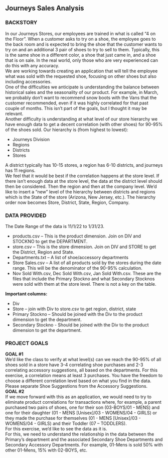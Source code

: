 ## Journeys Sales Analysis

### BACKSTORY  
In our Journeys Stores, our employees are trained in what is called “4 on the Floor”. When a customer asks to try on a shoe, the employee goes to the back room and is expected to bring the shoe that the customer wants to try on and an additional 3 pair of shoes to try to sell to them. Typically, this is the same shoe in a different color, a shoe that just came in, and a shoe that is on sale. In the real world, only those who are very experienced can do this with any accuracy.  
We are working towards creating an application that will tell the employee what was sold with the requested shoe, focusing on other shoes but also including accessories.   
One of the difficulties we anticipate is understanding the balance between historical sales and the seasonality of our product. For example, in March, we probably don’t want to recommend snow boots with the Vans that the customer recommended, even if it was highly correlated for that past couple of months. This isn’t part of the goals, but I thought it may be relevant.  
Another difficulty is understanding at what level of our store hierarchy we have enough data to get a decent correlation (with other shoes) for 90-95% of the shoes sold. Our hierarchy is (from highest to lowest):  
* Journeys Division
* Regions
* Districts
* Stores

A district typically has 10-15 stores, a region has 6-10 districts, and journeys has 11 regions.  
We feel that it would be best if the correlation happens at the store level. If there isn’t enough data at the store level, the data at the district level should then be considered. Then the region and then at the company level. We’d like to insert a “new” level of the hierarchy between districts and regions which is the State of the store (Arizona, New Jersey, etc.). The hierarchy order now becomes Store, District, State, Region, Company.

### DATA PROVIDED  
The Date Range of the data is 11/1/22 to 1/31/23.  
* products.csv – This is the product dimension. Join on DIV and STOCKNO to get the DEPARTMENT.
* store.csv – This is the store dimension. Join on DIV and STORE to get the District, Region and State.
* Departments.txt – A list of shoe/accessory departments
* Store Sales.csv – A list of all products sold by the stores during the date range. This will be the denominator of the 90-95% calculation.
* Nov Sold With.csv, Dec Sold With.csv, Jan Sold With.csv. These are the files that include the Primary Stockno and what Secondary Stocknos were sold with them at the store level. There is not a key on the table.

**Important columns:**
* Div
* Store – join with Div to store.csv to get region, district, state 
* Primary Stockno – Should be joined with the Div to the product dimension to get the department.
* Secondary Stockno - Should be joined with the Div to the product dimension to get the department.

### PROJECT GOALS  
**GOAL #1**   
We’d like the class to verify at what level(s) can we reach the 90-95% of all shoes sold in a store have 3-4 correlating shoe purchases and 2-3 correlating accessory suggestions, all based on the departments. For this exercise, a correlation means at least 3 purchases. You have the freedom to choose a different correlation level based on what you find in the data. Please separate Shoe Suggestions from the Accessory Suggestions.  
**GOAL #2**  
If we move forward with this as an application, we would need to try to eliminate product correlations for transactions where, for example, a parent purchased two pairs of shoes, one for their son (03-BOYS/01 - MENS) and one for their daughter (01 - MENS [Unisex]/03 - WOMENS/04 - GIRLS) or they made the purchase for themselves (01 - MENS [Unisex]/03 - WOMENS/04 - GIRLS) and their Toddler (07 – TODDLERS).  
For this exercise, we’d like to see the data as it is.   
For this, we need to understand the relationship in the data between the Primary’s department and the associated Secondary Shoe Departments and Secondary Accessory Departments. For example, 01-Mens is sold 50% with other 01-Mens, 15% with 02-BOYS, etc.